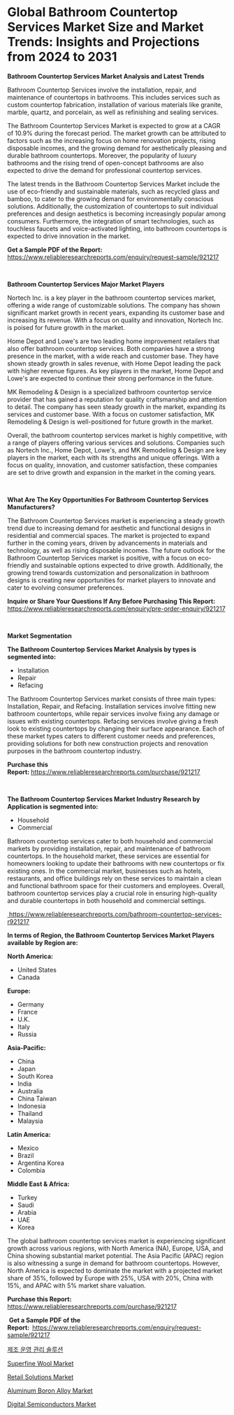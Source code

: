 <p><h1>Global Bathroom Countertop Services Market Size and Market Trends: Insights and Projections from 2024 to 2031</h1></p><p><strong>Bathroom Countertop Services Market Analysis and Latest Trends</strong></p>
<p><p>Bathroom Countertop Services involve the installation, repair, and maintenance of countertops in bathrooms. This includes services such as custom countertop fabrication, installation of various materials like granite, marble, quartz, and porcelain, as well as refinishing and sealing services.</p><p>The Bathroom Countertop Services Market is expected to grow at a CAGR of 10.9% during the forecast period. The market growth can be attributed to factors such as the increasing focus on home renovation projects, rising disposable incomes, and the growing demand for aesthetically pleasing and durable bathroom countertops. Moreover, the popularity of luxury bathrooms and the rising trend of open-concept bathrooms are also expected to drive the demand for professional countertop services.</p><p>The latest trends in the Bathroom Countertop Services Market include the use of eco-friendly and sustainable materials, such as recycled glass and bamboo, to cater to the growing demand for environmentally conscious solutions. Additionally, the customization of countertops to suit individual preferences and design aesthetics is becoming increasingly popular among consumers. Furthermore, the integration of smart technologies, such as touchless faucets and voice-activated lighting, into bathroom countertops is expected to drive innovation in the market.</p></p>
<p><strong>Get a Sample PDF of the Report:&nbsp;</strong> <a href="https://www.reliableresearchreports.com/enquiry/request-sample/921217">https://www.reliableresearchreports.com/enquiry/request-sample/921217</a></p>
<p>&nbsp;</p>
<p><strong>Bathroom Countertop Services Major Market Players</strong></p>
<p><p>Nortech Inc. is a key player in the bathroom countertop services market, offering a wide range of customizable solutions. The company has shown significant market growth in recent years, expanding its customer base and increasing its revenue. With a focus on quality and innovation, Nortech Inc. is poised for future growth in the market.</p><p>Home Depot and Lowe's are two leading home improvement retailers that also offer bathroom countertop services. Both companies have a strong presence in the market, with a wide reach and customer base. They have shown steady growth in sales revenue, with Home Depot leading the pack with higher revenue figures. As key players in the market, Home Depot and Lowe's are expected to continue their strong performance in the future.</p><p>MK Remodeling & Design is a specialized bathroom countertop service provider that has gained a reputation for quality craftsmanship and attention to detail. The company has seen steady growth in the market, expanding its services and customer base. With a focus on customer satisfaction, MK Remodeling & Design is well-positioned for future growth in the market.</p><p>Overall, the bathroom countertop services market is highly competitive, with a range of players offering various services and solutions. Companies such as Nortech Inc., Home Depot, Lowe's, and MK Remodeling & Design are key players in the market, each with its strengths and unique offerings. With a focus on quality, innovation, and customer satisfaction, these companies are set to drive growth and expansion in the market in the coming years.</p></p>
<p>&nbsp;</p>
<p><strong>What Are The Key Opportunities For Bathroom Countertop Services Manufacturers?</strong></p>
<p><p>The Bathroom Countertop Services market is experiencing a steady growth trend due to increasing demand for aesthetic and functional designs in residential and commercial spaces. The market is projected to expand further in the coming years, driven by advancements in materials and technology, as well as rising disposable incomes. The future outlook for the Bathroom Countertop Services market is positive, with a focus on eco-friendly and sustainable options expected to drive growth. Additionally, the growing trend towards customization and personalization in bathroom designs is creating new opportunities for market players to innovate and cater to evolving consumer preferences.</p></p>
<p><strong>Inquire or Share Your Questions If Any Before Purchasing This Report:</strong> <a href="https://www.reliableresearchreports.com/enquiry/pre-order-enquiry/921217">https://www.reliableresearchreports.com/enquiry/pre-order-enquiry/921217</a></p>
<p>&nbsp;</p>
<p><strong>Market Segmentation</strong></p>
<p><strong>The Bathroom Countertop Services Market Analysis by types is segmented into:</strong></p>
<p><ul><li>Installation</li><li>Repair</li><li>Refacing</li></ul></p>
<p><p>The Bathroom Countertop Services market consists of three main types: Installation, Repair, and Refacing. Installation services involve fitting new bathroom countertops, while repair services involve fixing any damage or issues with existing countertops. Refacing services involve giving a fresh look to existing countertops by changing their surface appearance. Each of these market types caters to different customer needs and preferences, providing solutions for both new construction projects and renovation purposes in the bathroom countertop industry.</p></p>
<p><strong>Purchase this Report:&nbsp;</strong><a href="https://www.reliableresearchreports.com/purchase/921217">https://www.reliableresearchreports.com/purchase/921217</a></p>
<p>&nbsp;</p>
<p><strong>The Bathroom Countertop Services Market Industry Research by Application is segmented into:</strong></p>
<p><ul><li>Household</li><li>Commercial</li></ul></p>
<p><p>Bathroom countertop services cater to both household and commercial markets by providing installation, repair, and maintenance of bathroom countertops. In the household market, these services are essential for homeowners looking to update their bathrooms with new countertops or fix existing ones. In the commercial market, businesses such as hotels, restaurants, and office buildings rely on these services to maintain a clean and functional bathroom space for their customers and employees. Overall, bathroom countertop services play a crucial role in ensuring high-quality and durable countertops in both household and commercial settings.</p></p>
<p><a href="https://www.reliableresearchreports.com/bathroom-countertop-services-r921217">&nbsp;https://www.reliableresearchreports.com/bathroom-countertop-services-r921217</a></p>
<p><strong>In terms of Region, the Bathroom Countertop Services Market Players available by Region are:</strong></p>
<p>
    <p> <strong> North America: </strong>
        <ul>
            <li>United States</li>
            <li>Canada</li>
        </ul>
        </p> 
    <p> <strong> Europe: </strong>
        <ul>
            <li>Germany</li>
            <li>France</li>
            <li>U.K.</li>
            <li>Italy</li>
            <li>Russia</li>
        </ul>
        </p> 
    <p> <strong> Asia-Pacific: </strong>
        <ul>
            <li>China</li>
            <li>Japan</li>
            <li>South Korea</li>
            <li>India</li>
            <li>Australia</li>
            <li>China Taiwan</li>
            <li>Indonesia</li>
            <li>Thailand</li>
            <li>Malaysia</li>
        </ul>
        </p> 
    <p> <strong> Latin America: </strong>
        <ul>
            <li>Mexico</li>
            <li>Brazil</li>
            <li>Argentina Korea</li>
            <li>Colombia</li>
        </ul>
        </p> 
    <p> <strong> Middle East & Africa: </strong>
        <ul>
            <li>Turkey</li>
            <li>Saudi</li>
            <li>Arabia</li>
            <li>UAE</li>
            <li>Korea</li>
        </ul>
    </p>
    </p>
<p><p>The global bathroom countertop services market is experiencing significant growth across various regions, with North America (NA), Europe, USA, and China showing substantial market potential. The Asia Pacific (APAC) region is also witnessing a surge in demand for bathroom countertops. However, North America is expected to dominate the market with a projected market share of 35%, followed by Europe with 25%, USA with 20%, China with 15%, and APAC with 5% market share valuation.</p></p>
<p><strong>Purchase this Report: </strong><a href="https://www.reliableresearchreports.com/purchase/921217">https://www.reliableresearchreports.com/purchase/921217</a></p>
<p>&nbsp;<strong>Get a Sample PDF of the Report:&nbsp;&nbsp;</strong><a href="https://www.reliableresearchreports.com/enquiry/request-sample/921217">https://www.reliableresearchreports.com/enquiry/request-sample/921217</a></p>
<p><strong></strong></p>
<p><p><a href="https://github.com/sougarounis/Market-Research-Report-List-5/blob/main/770785281904.md">제조 운영 관리 솔루션</a></p><p><a href="https://www.linkedin.com/pulse/superfine-wool-market-size-type-cashmeremerinoothers-product-xqhlf?trackingId=pbifxhevS3qW1RyIfW49OA%3D%3D">Superfine Wool Market</a></p><p><a href="https://github.com/hlspriggs/Market-Research-Report-List-1/blob/main/retail-solutions-market.md">Retail Solutions Market</a></p><p><a href="https://www.linkedin.com/pulse/aluminum-boron-alloy-market-share-size-trends-industry-analysis-dgljf?trackingId=YJ%2BB6megQ5mHRVomL41y4A%3D%3D">Aluminum Boron Alloy Market</a></p><p><a href="https://github.com/ksleyeze/Market-Research-Report-List-1/blob/main/digital-semiconductors-market.md">Digital Semiconductors Market</a></p></p>